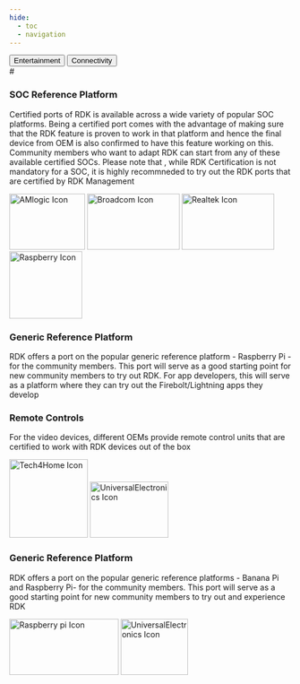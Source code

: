```yaml
---
hide:
  - toc
  - navigation
---
```


<div class="tab-container">
  <div class="tab-buttons">
    <button class="tab-button active" onclick="showTabs('entertainment', event)">Entertainment</button>
    <button class="tab-button" onclick="showTabs('connectivity', event)">Connectivity</button>
  </div>
#
  <div id="tab-entertainment">
    <div class="e-section-1">
      <div class="section-text">
        <h3>SOC Reference Platform</h3>
        <p>Certified ports of RDK is available across a wide variety of popular SOC platforms. Being a certified port comes with the advantage of making sure that the RDK feature is proven to work in that platform and hence the final device from OEM is also confirmed to have this feature working on this. Community members who want to adapt RDK can start from any of these available certified SOCs. 
        Please note that , while RDK Certification is not mandatory for a SOC, it is highly recommneded to try out the RDK ports that are certified by RDK Management</p>
      </div>
      <div class="icon-section">
       <img src="../../../assets/icons/AMLogic.webp" alt="AMlogic Icon" style="width: 135px !important; height: 100px; object-fit: contain;">
       <img src="../../../assets/icons/Broadcom.png" alt="Broadcom Icon" style="width: 165px !important; height: 100px; object-fit: contain;">
       <img src="../../../assets/icons/Realtek.webp" alt="Realtek Icon" style="width: 165px !important; height: 100px; object-fit: contain;">
      </div>
    </div>
    <div class="e-section-2">
      <div class="icon-section">
      <img src="../../../assets/icons/Raspberry.png" alt="Raspberry Icon" style="width: 130px !important; height: 120px; object-fit: contain;">
      </div>
      <div class="section-text">
        <h3>Generic Reference Platform</h3>
        <p>RDK offers a port on the popular generic reference platform - Raspberry Pi -  for the community members. This port will serve as a good starting point for new community members to try out RDK. For app developers, this will serve as a platform where they can try out the Firebolt/Lightning apps they develop
        </p>
      </div>
    </div>
    <div class="e-section-3">
      <div class="section-text">
        <h3>Remote Controls</h3>
        <p>For the video devices, different OEMs provide remote control units that are certified to work with RDK devices out of the box</p>
      </div>
      <div class="icon-section">
       <img src="../../../assets/icons/Tech4Home.png" alt="Tech4Home Icon" style="width: 140px !important; height: 140px; object-fit: contain;">
       <img src="../../../assets/icons/Universal-Electronics.webp" alt="UniversalElectronics Icon" style="width: 140px !important; height: 100px !important; object-fit: contain;">
      </div>
    </div>
  </div>

  <div id="tab-connectivity" >
    <div class="c-section">
      <div class="section-text">
        <h3>Generic Reference Platform</h3>
        <p>RDK offers a port on the popular generic reference platforms - Banana Pi and Raspberry Pi-  for the community members. This port will serve as a good starting point for new community members to try out and experience RDK</p>
      </div>
      <div class="icon-section">
       <img src="../../../assets/icons/Raspberry.png" alt="Raspberry pi Icon" style="width: 195px !important; height: 100px !important; object-fit: contain;">
       <img src="../../../assets/icons/bpi.png" alt="UniversalElectronics Icon" style="width: 120px !important; height: 100px; object-fit: contain;">
      </div>
    </div>
  </div>
</div>


